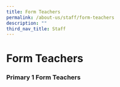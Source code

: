 ```yaml
---
title: Form Teachers
permalink: /about-us/staff/form-teachers
description: ""
third_nav_title: Staff
---
```

# **Form Teachers**

### Primary 1 Form Teachers




